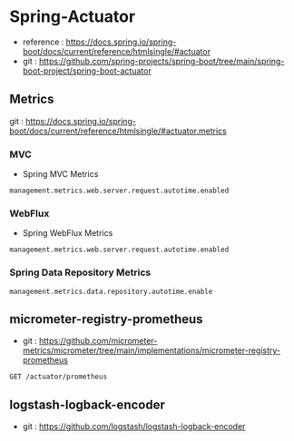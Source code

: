 # Spring-Actuator

- reference : https://docs.spring.io/spring-boot/docs/current/reference/htmlsingle/#actuator
- git : https://github.com/spring-projects/spring-boot/tree/main/spring-boot-project/spring-boot-actuator


## Metrics

git : https://docs.spring.io/spring-boot/docs/current/reference/htmlsingle/#actuator.metrics

### MVC

- Spring MVC Metrics
~~~
management.metrics.web.server.request.autotime.enabled
~~~

### WebFlux
- Spring WebFlux Metrics
~~~
management.metrics.web.server.request.autotime.enabled
~~~


### Spring Data Repository Metrics
~~~
management.metrics.data.repository.autotime.enable
~~~





## micrometer-registry-prometheus

- git : https://github.com/micrometer-metrics/micrometer/tree/main/implementations/micrometer-registry-prometheus

~~~
GET /actuator/prometheus
~~~


## logstash-logback-encoder

- git : https://github.com/logstash/logstash-logback-encoder

